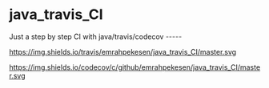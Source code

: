 # java_travis_CI 
Just a step by step CI with java/travis/codecov -----

https://img.shields.io/travis/emrahpekesen/java_travis_CI/master.svg

https://img.shields.io/codecov/c/github/emrahpekesen/java_travis_CI/master.svg